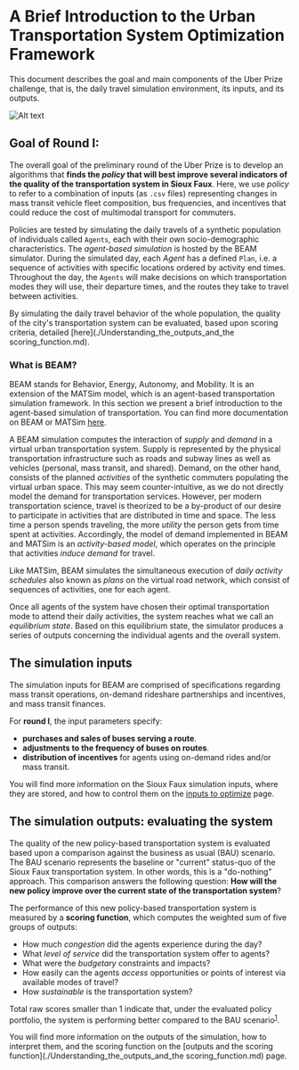 # A Brief Introduction to the Urban Transportation System Optimization Framework

This document describes the goal and main components of the Uber Prize challenge, that is, the daily travel simulation environment, its inputs, and its outputs.

![Alt text](/../../master/Images/Simulation_Framework.png)

## Goal of Round I:

The overall goal of the preliminary round of the Uber Prize is to develop an algorithms that **finds the *policy* that will best improve several indicators of the quality of the transportation system in Sioux Faux**. Here, we use *policy* to refer to a combination of inputs (as `.csv` files) representing changes in mass transit vehicle fleet composition, bus frequencies, and incentives that could reduce the cost of multimodal transport for commuters.

Policies are tested by simulating the daily travels of a synthetic population of individuals called `Agents`, each with their own socio-demographic characteristics. The *agent-based simulation* is hosted by the BEAM simulator. During the simulated day, each *Agent* has a defined `Plan`, i.e. a sequence of activities with specific locations ordered by activity end times. Throughout the day, the `Agents` will make decisions on which transportation modes they will use, their departure times, and the routes they take to travel between activities. 

By simulating the daily travel behavior of the whole population, the quality of the city's transportation system can be evaluated, based upon scoring criteria, detailed [here](./Understanding_the_outputs_and_the scoring_function.md).

### What is BEAM?

BEAM stands for Behavior, Energy, Autonomy, and Mobility. It is an extension of the MATSim model, which is an agent-based transportation simulation framework. In this section we present a brief introduction to the agent-based simulation of transportation. You can find more documentation on BEAM or MATSim [here](https://beam.readthedocs.io/en/latest/about.html#overview). 


A BEAM simulation computes the interaction of *supply* and *demand* in a virtual urban transportation system. Supply is represented by the physical transportation infrastructure such as roads and subway lines as well as vehicles (personal, mass transit, and shared). Demand, on the other hand, consists of the planned *activities* of the synthetic commuters populating the virtual urban space. This may seem counter-intuitive, as we do not directly model the demand for transportation services. However, per modern transportation science, travel is theorized to be a by-product of our desire to participate in activities that are distributed in time and space. The less time a person spends traveling, the more *utility* the person gets from time spent at activities. Accordingly, the model of demand implemented in BEAM and MATSim is an *activity-based model*, which operates on the principle that activities *induce demand* for travel. 

Like MATSim, BEAM simulates the simultaneous execution of *daily activity schedules* also known as *plans* on the virtual road network, which consist of sequences of activities, one for each agent.  

Once all agents of the system have chosen their optimal transportation mode to attend their daily activities, the system reaches what we call an *equilibrium state*. Based on this equilibrium state, the simulator produces a series of outputs concerning the individual agents and the overall system. 


## The simulation inputs

The simulation inputs for BEAM are comprised of specifications regarding mass transit operations, on-demand rideshare partnerships and incentives, and mass transit finances.

For **round I**, the input parameters specify:
* **purchases and sales of buses serving a route**.
* **adjustments to the frequency of buses on routes**.
* **distribution of incentives** for agents using on-demand rides and/or mass transit.

You will find more information on the Sioux Faux simulation inputs, where they are stored, and how to control them on the [inputs to optimize](./Which-inputs-should-I-optimize.md) page.



## The simulation outputs: evaluating the system 


The quality of the new policy-based transportation system is evaluated based upon a comparison against the business as usual (BAU) scenario. The BAU scenario represents the baseline or "current" status-quo of the Sioux Faux transportation system. In other words, this is a "do-nothing" approach. This comparison answers the following question: **How will the new policy improve over the current state of the transportation system**?

The performance of this new policy-based transportation system is measured by a **scoring function**, which computes the weighted sum of five groups of outputs:

* How much *congestion* did the agents experience during the day? 
* What *level of service* did the transportation system offer to agents? 
* What were the *budgetary* constraints and impacts?
* How easily can the agents *access* opportunities or points of interest via available modes of travel?
* How *sustainable* is the transportation system?

Total raw scores smaller than 1 indicate that, under the evaluated policy portfolio, the system is performing better compared to the BAU scenario<sup id="a1">[1](#f1)</sup>.

You will find more information on the outputs of the simulation, how to interpret them, and the scoring function on the [outputs and the scoring function](./Understanding_the_outputs_and_the scoring_function.md) page.
